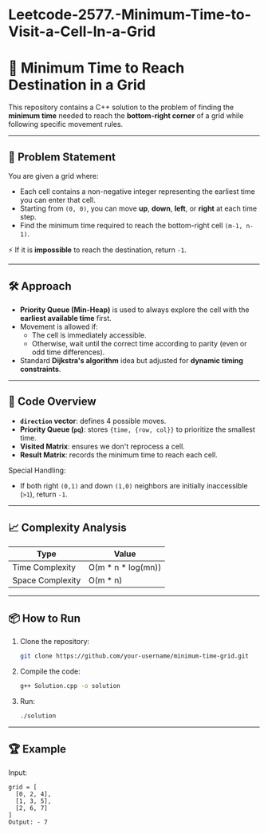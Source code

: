 # Leetcode-2577.-Minimum-Time-to-Visit-a-Cell-In-a-Grid
# 🚀 Minimum Time to Reach Destination in a Grid

This repository contains a C++ solution to the problem of finding the **minimum time** needed to reach the **bottom-right corner** of a grid while following specific movement rules.

---

## 🧠 Problem Statement

You are given a grid where:
- Each cell contains a non-negative integer representing the earliest time you can enter that cell.
- Starting from `(0, 0)`, you can move **up**, **down**, **left**, or **right** at each time step.
- Find the minimum time required to reach the bottom-right cell `(m-1, n-1)`.

⚡ If it is **impossible** to reach the destination, return `-1`.

---

## 🛠️ Approach

- **Priority Queue (Min-Heap)** is used to always explore the cell with the **earliest available time** first.
- Movement is allowed if:
  - The cell is immediately accessible.
  - Otherwise, wait until the correct time according to parity (even or odd time differences).
- Standard **Dijkstra's algorithm** idea but adjusted for **dynamic timing constraints**.

---

## 📄 Code Overview

- **`direction` vector**: defines 4 possible moves.
- **Priority Queue (`pq`)**: stores `{time, {row, col}}` to prioritize the smallest time.
- **Visited Matrix**: ensures we don't reprocess a cell.
- **Result Matrix**: records the minimum time to reach each cell.

Special Handling:
- If both right `(0,1)` and down `(1,0)` neighbors are initially inaccessible (`>1`), return `-1`.

---

## 📈 Complexity Analysis

| Type           | Value                         |
|----------------|-------------------------------|
| Time Complexity | O(m * n * log(mn))              |
| Space Complexity | O(m * n)                      |

---

## 📦 How to Run

1. Clone the repository:
    ```bash
    git clone https://github.com/your-username/minimum-time-grid.git
    ```
2. Compile the code:
    ```bash
    g++ Solution.cpp -o solution
    ```
3. Run:
    ```bash
    ./solution
    ```

---

## 🏆 Example

Input:
```plaintext
grid = [
  [0, 2, 4],
  [1, 3, 5],
  [2, 6, 7]
]
Output: - 7

